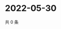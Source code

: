 # 2022-05-30

共 0 条

<!-- BEGIN WEIBO -->
<!-- 最后更新时间 Mon May 30 2022 20:31:43 GMT+0800 (China Standard Time) -->

<!-- END WEIBO -->
